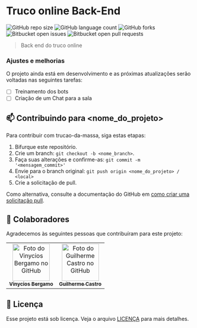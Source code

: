 # Truco online Back-End


![GitHub repo size](https://img.shields.io/github/repo-size/mateus-gotardi/trucao-da-massa?style=for-the-badge)
![GitHub language count](https://img.shields.io/github/languages/count/mateus-gotardi/trucao-da-massa?style=for-the-badge)
![GitHub forks](https://img.shields.io/github/forks/mateus-gotardi/trucao-da-massa?style=for-the-badge)
![Bitbucket open issues](https://img.shields.io/bitbucket/issues/mateus-gotardi/trucao-da-massa?style=for-the-badge)
![Bitbucket open pull requests](https://img.shields.io/bitbucket/pr-raw/mateus-gotardi/trucao-da-massa?style=for-the-badge)


> Back end do truco online

### Ajustes e melhorias

O projeto ainda está em desenvolvimento e as próximas atualizações serão voltadas nas seguintes tarefas:

- [ ] Treinamento dos bots
- [ ] Criação de um Chat para a sala

## 📫 Contribuindo para <nome_do_projeto>
Para contribuir com trucao-da-massa, siga estas etapas:

1. Bifurque este repositório.
2. Crie um branch: `git checkout -b <nome_branch>`.
3. Faça suas alterações e confirme-as: `git commit -m '<mensagem_commit>'`
4. Envie para o branch original: `git push origin <nome_do_projeto> / <local>`
5. Crie a solicitação de pull.

Como alternativa, consulte a documentação do GitHub em [como criar uma solicitação pull](https://help.github.com/en/github/collaborating-with-issues-and-pull-requests/creating-a-pull-request).

## 🤝 Colaboradores

Agradecemos às seguintes pessoas que contribuíram para este projeto:

<table>
  <tr>
    <td align="center">
      <a href="https://github.com/vinybergamo">
        <img src="https://avatars.githubusercontent.com/u/109054862?v=4" width="100px;" alt="Foto do Vinycios Bergamo no GitHub"/><br>
        <sub>
          <b>Vinycios Bergamo</b>
        </sub>
      </a>
    </td>
    <td align="center">
      <a href="https://github.com/guicastro13">
        <img src="https://avatars.githubusercontent.com/u/101204000?v=4" width="100px;" alt="Foto do Guilherme Castro no GitHub"/><br>
        <sub>
          <b>Guilherme Castro</b>
        </sub>
      </a>
    </td>
  </tr>
</table>

## 📝 Licença

Esse projeto está sob licença. Veja o arquivo [LICENÇA](LICENSE.md) para mais detalhes.
